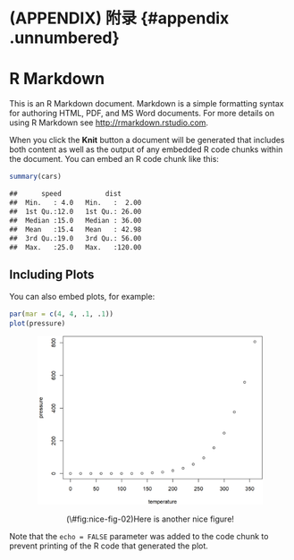 # (APPENDIX) 附录 {#appendix .unnumbered} 

# R Markdown

This is an R Markdown document. Markdown is a simple formatting syntax for authoring HTML, PDF, and MS Word documents. For more details on using R Markdown see <http://rmarkdown.rstudio.com>.

When you click the **Knit** button a document will be generated that includes both content as well as the output of any embedded R code chunks within the document. You can embed an R code chunk like this:


```r
summary(cars)
```

```
##      speed           dist       
##  Min.   : 4.0   Min.   :  2.00  
##  1st Qu.:12.0   1st Qu.: 26.00  
##  Median :15.0   Median : 36.00  
##  Mean   :15.4   Mean   : 42.98  
##  3rd Qu.:19.0   3rd Qu.: 56.00  
##  Max.   :25.0   Max.   :120.00
```

## Including Plots

You can also embed plots, for example:


```r
par(mar = c(4, 4, .1, .1))
plot(pressure)
```

<div class="figure" style="text-align: center">
<img src="999-appendix_files/figure-html/nice-fig-02-1.png" alt="Here is another nice figure!" width="80%" />
<p class="caption">(\#fig:nice-fig-02)Here is another nice figure!</p>
</div>

Note that the `echo = FALSE` parameter was added to the code chunk to prevent printing of the R code that generated the plot.
